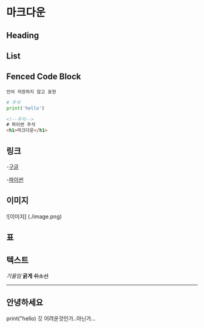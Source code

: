 # 마크다운

## Heading


## List

## Fenced Code Block

```
언어 저장하지 않고 표현
```


```python
# 주석
print('hello')
```

```html
<!--주석-->
# 파이썬 주석
<h1>마크다운</h1>
```

## 링크

-[구글](https://google.com)

-[파이썬](./python.md)

## 이미지

![이미지] (./image.png) 

## 표



## 텍스트
*기울임* **굵게** ~~취소선~~

---
안녕하세요
---
print("hello)
깃 어려운것인가..아닌가...
